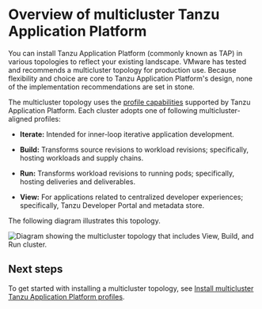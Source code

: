 # Overview of multicluster Tanzu Application Platform

You can install Tanzu Application Platform (commonly known as TAP) in various topologies to reflect your existing landscape.
VMware has tested and recommends a multicluster topology for production use.
Because flexibility and choice are core to Tanzu Application Platform's design,
none of the implementation recommendations are set in stone.

The multicluster topology uses the [profile capabilities](../overview.md#profiles-and-packages) supported by Tanzu Application Platform.
Each cluster adopts one of following multicluster-aligned profiles:

- **Iterate:** Intended for inner-loop iterative application development.

- **Build:** Transforms source revisions to workload revisions; specifically, hosting workloads and supply chains.

- **Run:** Transforms workload revisions to running pods; specifically, hosting deliveries and deliverables.

- **View:** For applications related to centralized developer experiences; specifically,
  Tanzu Developer Portal and metadata store.

The following diagram illustrates this topology.

![Diagram showing the multicluster topology that includes View, Build, and Run cluster.](../images/multicluster-diagram.png)

## Next steps

To get started with installing a multicluster topology, see [Install multicluster Tanzu Application Platform profiles](installing-multicluster.md).

